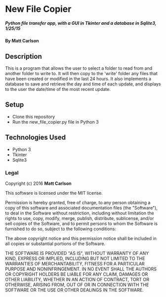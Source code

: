 # New File Copier

##### Python file transfer app, with a GUI in Tkinter and a database in Sqlite3, 1/25/15

#### By **Matt Carlson**

## Description

This is a program that allows the user to select a folder to read from and another folder to write to. It will then copy to the 'write' folder any files that have been created or modified in the last 24 hours. 
It also implements a database to save and retrieve the day and time of each update, and displays to the user the date/time of the most recent update.

## Setup

* Clone this repository
* Run the new_file_copier.py file in Python 3




## Technologies Used

* Python 3
* Tkinter
* Sqlite3



### Legal



Copyright (c) 2016 **Matt Carlson**

This software is licensed under the MIT license.

Permission is hereby granted, free of charge, to any person obtaining a copy
of this software and associated documentation files (the "Software"), to deal
in the Software without restriction, including without limitation the rights
to use, copy, modify, merge, publish, distribute, sublicense, and/or sell
copies of the Software, and to permit persons to whom the Software is
furnished to do so, subject to the following conditions:

The above copyright notice and this permission notice shall be included in
all copies or substantial portions of the Software.

THE SOFTWARE IS PROVIDED "AS IS", WITHOUT WARRANTY OF ANY KIND, EXPRESS OR
IMPLIED, INCLUDING BUT NOT LIMITED TO THE WARRANTIES OF MERCHANTABILITY,
FITNESS FOR A PARTICULAR PURPOSE AND NONINFRINGEMENT. IN NO EVENT SHALL THE
AUTHORS OR COPYRIGHT HOLDERS BE LIABLE FOR ANY CLAIM, DAMAGES OR OTHER
LIABILITY, WHETHER IN AN ACTION OF CONTRACT, TORT OR OTHERWISE, ARISING FROM,
OUT OF OR IN CONNECTION WITH THE SOFTWARE OR THE USE OR OTHER DEALINGS IN
THE SOFTWARE.
